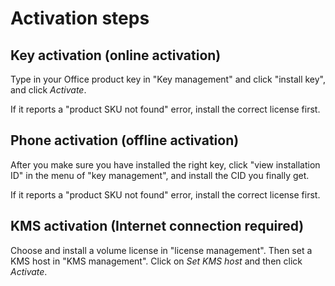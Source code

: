 # Activation steps

## Key activation (online activation)

Type in your Office product key in "Key management" and click "install key", and click *Activate*.

If it reports a "product SKU not found" error,  install the correct license first.

## Phone activation (offline activation)

After you make sure you have installed the right key, click "view installation ID" in the menu of "key management", and install the CID you finally get.

If it reports a "product SKU not found" error,  install the correct license first.

## KMS activation (Internet connection required)

Choose and install a volume license in "license management". Then set a KMS host in "KMS management". Click on *Set KMS host* and then click *Activate*.

